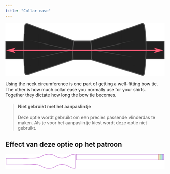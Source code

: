 ```yaml
---
title: "Collar ease"
---
```


![How much ease do you use for your collar?](collarease.svg)

Using the neck circumference is one part of getting a well-fitting bow tie. The other is how much collar ease you normally use for your shirts. Together they dictate how long the bow tie becomes.

> #### Niet gebruikt met het aanpaslintje
> 
> Deze optie wordt gebruikt om een precies passende vlinderdas te maken. Als je voor het aanpaslintje kiest wordt deze optie niet gebruikt.

## Effect van deze optie op het patroon

![This image shows the effect of this option by superimposing several variants that have a different value for this option](benjamin_collarease_sample.svg "Effect of this option on the pattern")
